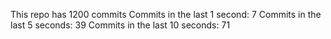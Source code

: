 This repo has 1200 commits
Commits in the last 1 second: 7
Commits in the last 5 seconds: 39
Commits in the last 10 seconds: 71
